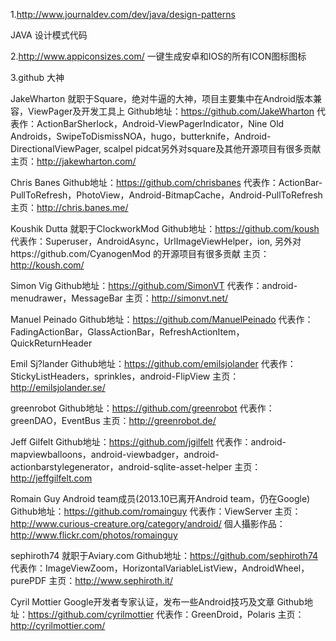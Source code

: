 1.http://www.journaldev.com/dev/java/design-patterns 

JAVA 设计模式代码

2.http://www.appiconsizes.com/  一键生成安卓和IOS的所有ICON图标图标

3.github 大神


JakeWharton
就职于Square，绝对牛逼的大神，项目主要集中在Android版本兼容，ViewPager及开发工具上
Github地址：https://github.com/JakeWharton
代表作：ActionBarSherlock，Android-ViewPagerIndicator，Nine Old Androids，SwipeToDismissNOA，hugo，butterknife，Android-DirectionalViewPager, scalpel
pidcat另外对square及其他开源项目有很多贡献
主页：http://jakewharton.com/

Chris Banes
Github地址：https://github.com/chrisbanes
代表作：ActionBar-PullToRefresh，PhotoView，Android-BitmapCache，Android-PullToRefresh
主页：http://chris.banes.me/

Koushik Dutta
就职于ClockworkMod
Github地址：https://github.com/koush
代表作：Superuser，AndroidAsync，UrlImageViewHelper，ion, 另外对https://github.com/CyanogenMod 的开源项目有很多贡献
主页：http://koush.com/

Simon Vig
Github地址：https://github.com/SimonVT
代表作：android-menudrawer，MessageBar
主页：http://simonvt.net/

Manuel Peinado
Github地址：https://github.com/ManuelPeinado
代表作：FadingActionBar，GlassActionBar，RefreshActionItem，QuickReturnHeader

Emil Sj?lander
Github地址：https://github.com/emilsjolander
代表作：StickyListHeaders，sprinkles，android-FlipView
主页：http://emilsjolander.se/

greenrobot
Github地址：https://github.com/greenrobot
代表作：greenDAO，EventBus
主页：http://greenrobot.de/

Jeff Gilfelt
Github地址：https://github.com/jgilfelt
代表作：android-mapviewballoons，android-viewbadger，android-actionbarstylegenerator，android-sqlite-asset-helper
主页：http://jeffgilfelt.com

Romain Guy
Android team成员(2013.10已离开Android team，仍在Google)
Github地址：https://github.com/romainguy
代表作：ViewServer
主页：http://www.curious-creature.org/category/android/
個人攝影作品：http://www.flickr.com/photos/romainguy

sephiroth74
就职于Aviary.com
Github地址：https://github.com/sephiroth74
代表作：ImageViewZoom，HorizontalVariableListView，AndroidWheel，purePDF
主页：http://www.sephiroth.it/

Cyril Mottier
Google开发者专家认证，发布一些Android技巧及文章
Github地址：https://github.com/cyrilmottier
代表作：GreenDroid，Polaris
主页：http://cyrilmottier.com/
